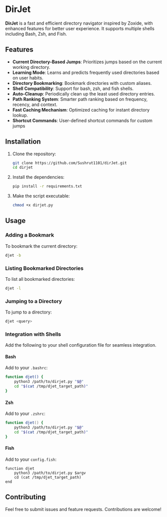 # DirJet

**DirJet** is a fast and efficient directory navigator inspired by Zoxide, with enhanced features for better user experience. It supports multiple shells including Bash, Zsh, and Fish.

## Features
- **Current Directory-Based Jumps**: Prioritizes jumps based on the current working directory.
- **Learning Mode**: Learns and predicts frequently used directories based on user habits.
- **Directory Bookmarking**: Bookmark directories with custom aliases.
- **Shell Compatibility**: Support for bash, zsh, and fish shells.
- **Auto-Cleanup**: Periodically clean up the least used directory entries.
- **Path Ranking System**: Smarter path ranking based on frequency, recency, and context.
- **Fast Caching Mechanism**: Optimized caching for instant directory lookup.
- **Shortcut Commands**: User-defined shortcut commands for custom jumps

## Installation

1. Clone the repository:
   ```bash
   git clone https://github.com/Sushrut1101/dirJet.git
   cd dirjet
   ```

2. Install the dependencies:
    ```bash
    pip install -r requirements.txt
    ```

3. Make the script executable:
   ```bash
   chmod +x dirjet.py
   ```

## Usage

### Adding a Bookmark

To bookmark the current directory:
```bash
djet -b
```

### Listing Bookmarked Directories

To list all bookmarked directories:
```bash
djet -l
```

### Jumping to a Directory

To jump to a directory:
```bash
djet <query>
```

### Integration with Shells

Add the following to your shell configuration file for seamless integration.

#### Bash
Add to your `.bashrc`:
```bash
function djet() {
    python3 /path/to/dirjet.py "$@"
    cd "$(cat /tmp/djet_target_path)"
}
```

#### Zsh
Add to your `.zshrc`:
```zsh
function djet() {
    python3 /path/to/dirjet.py "$@"
    cd "$(cat /tmp/djet_target_path)"
}
```

#### Fish
Add to your `config.fish`:
```fish
function djet
    python3 /path/to/dirjet.py $argv
    cd (cat /tmp/djet_target_path)
end
```

## Contributing
Feel free to submit issues and feature requests. Contributions are welcome!

